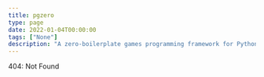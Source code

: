 ```yaml
---
title: pgzero
type: page
date: 2022-01-04T00:00:00
tags: ["None"]
description: "A zero-boilerplate games programming framework for Python 3, based on Pygame."
---
```


404: Not Found
